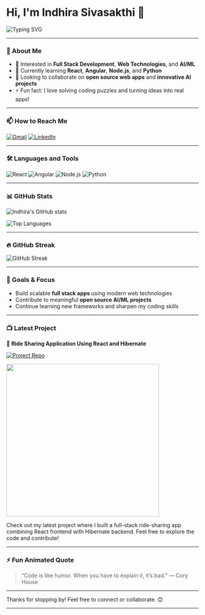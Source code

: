 <!--
  Hi there 👋 I'm Indhira Sivasakthi
-->

# Hi, I'm Indhira Sivasakthi 👋

![Typing SVG](https://readme-typing-svg.demolab.com?font=Fira+Code&size=28&pause=1000&color=00F7FF&background=00000000&width=440&lines=Full+Stack+Developer;Web+Technologies+Enthusiast;AI%2FML+Explorer;Coding+Puzzle+Solver)

---

### 🚀 About Me

- 👀 Interested in **Full Stack Development**, **Web Technologies**, and **AI/ML**
- 🌱 Currently learning **React**, **Angular**, **Node.js**, and **Python**
- 💞️ Looking to collaborate on **open source web apps** and **innovative AI projects**
- ⚡ Fun fact: I love solving coding puzzles and turning ideas into real apps!

---

### 📫 How to Reach Me

[![Gmail](https://img.shields.io/badge/-sivasakthiindhira@gmail.com-c14438?style=flat&logo=Gmail&logoColor=white)](mailto:sivasakthiindhira@gmail.com)
[![LinkedIn](https://img.shields.io/badge/-Indhira-blue?style=flat&logo=Linkedin&logoColor=white&link=https://www.linkedin.com/in/indhira-siva-sakthi-b50209334/)](https://www.linkedin.com/in/indhira-siva-sakthi-b50209334/)

---

### 🛠️ Languages and Tools

![React](https://img.shields.io/badge/React-20232A?style=for-the-badge&logo=react&logoColor=61DAFB)
![Angular](https://img.shields.io/badge/Angular-DD0031?style=for-the-badge&logo=angular&logoColor=white)
![Node.js](https://img.shields.io/badge/Node.js-43853D?style=for-the-badge&logo=node.js&logoColor=white)
![Python](https://img.shields.io/badge/Python-3776AB?style=for-the-badge&logo=python&logoColor=white)

---

### 📊 GitHub Stats

![Indhira's GitHub stats](https://github-readme-stats.vercel.app/api?username=IndhiraSivasakthi&show_icons=true&theme=radical&count_private=true)

![Top Languages](https://github-readme-stats.vercel.app/api/top-langs/?username=IndhiraSivasakthi&layout=compact&theme=radical)

---

### 🔥 GitHub Streak

![GitHub Streak](https://github-readme-streak-stats.herokuapp.com/?user=IndhiraSivasakthi&theme=radical)

---

### 🎯 Goals & Focus

- Build scalable **full stack apps** using modern web technologies
- Contribute to meaningful **open source AI/ML projects**
- Continue learning new frameworks and sharpen my coding skills

---

### 📺 Latest Project

🚗 **Ride Sharing Application Using React and Hibernate**

[![Project Repo](https://img.shields.io/badge/View%20Code-GitHub-blue?style=for-the-badge&logo=github)](https://github.com/IndhiraSivasakthi/Ride-Sharing-Application-Using-React-and-Hibernate)

<img src="https://raw.githubusercontent.com/IndhiraSivasakthi/Ride-Sharing-Application-Using-React-and-Hibernate/main/assests/bg.png" width="400" />

Check out my latest project where I built a full-stack ride-sharing app combining React frontend with Hibernate backend. Feel free to explore the code and contribute!


---

### ⚡ Fun Animated Quote

> “Code is like humor. When you have to explain it, it’s bad.” — Cory House

---

Thanks for stopping by! Feel free to connect or collaborate. 😊

---

<!--
You can generate your own profile README here:
https://rahuldkjain.github.io/gh-profile-readme-generator/
-->

